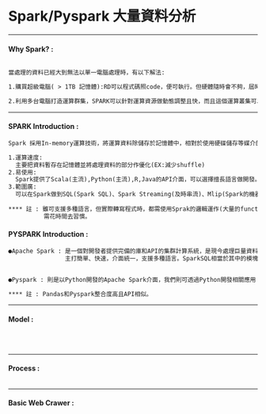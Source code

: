 # Spark/Pyspark 大量資料分析

***
#### Why Spark? :
```markdown

當處理的資料已經大到無法以單一電腦處理時，有以下解法:

1.購買超級電腦( > 1TB 記憶體):RD可以程式碼照code，便可執行。但硬體隨時會不夠，屆時需在往上購買更好的硬體。

2.利用多台電腦打造運算群集，SPARK可以針對運算資源做動態調整且快，而且這個運算叢集可以分配給全公司，成本大幅降低。

```
***

#### SPARK Introduction :
```markdown
Spark 採用In-memory運算技術，將運算資料除儲存於記憶體中，相對於使用硬碟儲存等媒介的運算框架(Hadoop)更具速度優勢。

1.運算速度:
  主要把資料暫存在記憶體並將處理資料的部分作優化(EX:減少shuffle)
2.易使用:
  Spark提供了Scala(主流),Python(主流),R,Java的API介面，可以選擇擅長語言做開發。
3.範圍廣:
  可以在Spark做到SQL(Spark SQL)、Spark Streaming(及時串流)、Mlip(Spark的機器學習套件)、GraohX(For 社群網路)
  
**** 註 : 雖可支援多種語言，但實際轉寫程式時，都需使用Sprak的邏輯運作(大量的functional programming的Map Reduce概念)
          需花時間去習慣。

```

#### PYSPARK Introduction :
```markdown
●Apache Spark : 是一個對開發者提供完備的庫和API的集群計算系統，是現今處理巨量資料(Larget-scale Data)及機器學習(ML)主流運算框架
                主打簡單、快速，介面統一，支援多種語言。SparkSQL相當於其中的模塊，在DataFrame API的幫助下可用來處理非結構化數據。


●Pyspark : 則是以Python開發的Apache Spark介面，我們則可透過Python開發相關應用

**** 註 : Pandas和Pyspark整合度高且API相似。
```
***   
#### Model :

```markdown

   
```
***
#### Process :

```markdown

```
***
#### Basic Web Crawer : 
   
 
 


